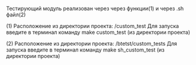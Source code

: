 Тестирующий модуль реализован через через функции(1) и через .sh файл(2) 

(1) Расположение из директории проекта: /custom_test
Для запуска введите в терминал команду make custom_test (из директории проекта)

(2) Расположение из директории проекта: /btetst/custom_tests
Для запуска введите в терминал команду make sh_custom_test (из директории проекта)
